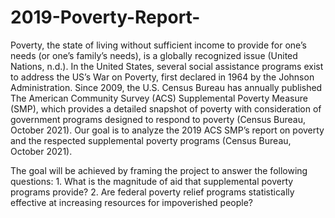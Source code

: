 # 2019-Poverty-Report-
Poverty, the state of living without sufficient income to provide for one’s needs (or one’s family’s needs), is a globally recognized issue (United Nations, n.d.). In the United States, several social assistance programs exist to address the US’s War on Poverty, first declared in 1964 by the Johnson Administration. Since 2009, the U.S. Census Bureau has annually published The American Community Survey (ACS) Supplemental Poverty Measure (SMP), which provides a detailed snapshot of poverty with consideration of government programs designed to respond to poverty (Census Bureau, October 2021). Our goal is to analyze the 2019 ACS SMP’s report on poverty and the respected supplemental poverty programs (Census Bureau, October 2021).

The goal will be achieved by framing the project to answer the following questions:
    1.	What is the magnitude of aid that supplemental poverty programs provide? 
    2.	Are federal poverty relief programs statistically effective at increasing resources for impoverished people? 

